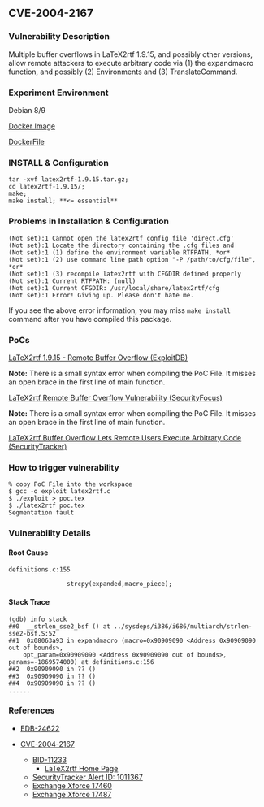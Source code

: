 ## CVE-2004-2167 

### Vulnerability Description

Multiple buffer overflows in LaTeX2rtf 1.9.15, and possibly other versions, allow remote attackers to execute arbitrary code via (1) the expandmacro function, and possibly (2) Environments and (3) TranslateCommand.

### Experiment Environment

Debian 8/9

[Docker Image](https://hub.docker.com/r/anonymous2018/cve-2004-2167/)

[DockerFile](https://github.com/anonymous2018sub/anonymous2018sub.github.io/raw/master/CVE-2004-2167/Dockerfile)

### INSTALL & Configuration

```
tar -xvf latex2rtf-1.9.15.tar.gz;
cd latex2rtf-1.9.15/;
make;
make install; **<= essential**
```

### Problems in Installation & Configuration

```
(Not set):1 Cannot open the latex2rtf config file 'direct.cfg'
(Not set):1 Locate the directory containing the .cfg files and
(Not set):1 (1) define the environment variable RTFPATH, *or*
(Not set):1 (2) use command line path option "-P /path/to/cfg/file", *or*
(Not set):1 (3) recompile latex2rtf with CFGDIR defined properly
(Not set):1 Current RTFPATH: (null)
(Not set):1 Current CFGDIR: /usr/local/share/latex2rtf/cfg
(Not set):1 Error! Giving up. Please don't hate me.
```

If you see the above error information, you may miss `make install` command after you have compiled this package.

### PoCs

[LaTeX2rtf 1.9.15 - Remote Buffer Overflow (ExploitDB)](https://www.exploit-db.com/exploits/24622/)

**Note:** There is a small syntax error when compiling the PoC File. It misses an open brace in the first line of main function.

[LaTeX2rtf Remote Buffer Overflow Vulnerability (SecurityFocus)](http://www.securityfocus.com/bid/11233/)

**Note:** There is a small syntax error when compiling the PoC File. It misses an open brace in the first line of main function.

[LaTeX2rtf Buffer Overflow Lets Remote Users Execute Arbitrary Code (SecurityTracker)](https://www.securitytracker.com/id/1011367)

### How to trigger vulnerability

```
% copy PoC File into the workspace
$ gcc -o exploit latex2rtf.c
$ ./exploit > poc.tex
$ ./latex2rtf poc.tex
Segmentation fault
```

### Vulnerability Details

#### Root Cause

```
definitions.c:155

                strcpy(expanded,macro_piece);
```

#### Stack Trace

```
(gdb) info stack
##0  __strlen_sse2_bsf () at ../sysdeps/i386/i686/multiarch/strlen-sse2-bsf.S:52
##1  0x08063a93 in expandmacro (macro=0x90909090 <Address 0x90909090 out of bounds>, 
    opt_param=0x90909090 <Address 0x90909090 out of bounds>, params=-1869574000) at definitions.c:156
##2  0x90909090 in ?? ()
##3  0x90909090 in ?? ()
##4  0x90909090 in ?? ()
......
```

### References

- [EDB-24622](https://www.exploit-db.com/exploits/24622/)

- [CVE-2004-2167](https://cve.mitre.org/cgi-bin/cvename.cgi?name=CVE-2004-2167)
    - [BID-11233](http://www.securityfocus.com/bid/11233/)
        - [LaTeX2rtf Home Page](http://latex2rtf.sourceforge.net/)
    - [SecurityTracker Alert ID:  1011367](https://www.securitytracker.com/id/1011367)
    - [Exchange Xforce 17460](https://exchange.xforce.ibmcloud.com/vulnerabilities/17460)
    - [Exchange Xforce 17487](https://exchange.xforce.ibmcloud.com/vulnerabilities/17487)
